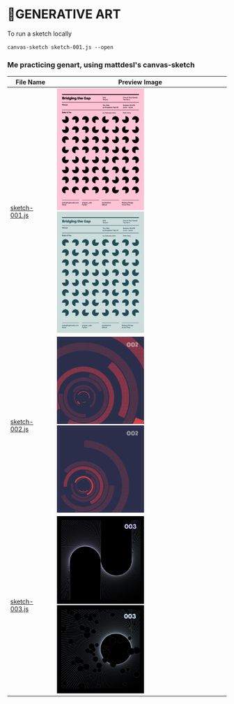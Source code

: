 # 🎠GENERATIVE ART

To run a sketch locally

```
canvas-sketch sketch-001.js --open
```

### Me practicing genart, using mattdesl's canvas-sketch

| File Name                        | Preview Image                                                                                  |
| -------------------------------- | ---------------------------------------------------------------------------------------------- |
| [sketch-001.js](./sketch-001.js) | <img src="./screenshots/001-a.png" width="200"><img src="./screenshots/001-b.png" width="200"> |
| [sketch-002.js](./sketch-002.js) | <img src="./screenshots/002-a.png" width="200"><img src="./screenshots/002-b.png" width="200"> |
| [sketch-003.js](./sketch-003.js) | <img src="./screenshots/003-a.png" width="200"><img src="./screenshots/003-b.png" width="200"> |
